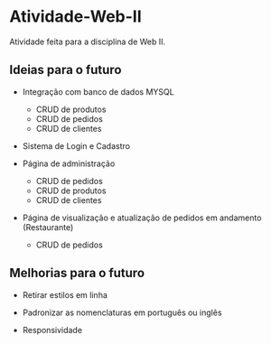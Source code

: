 # Atividade-Web-II
Atividade feita para a disciplina de Web II.


## Ideias para o futuro

- Integração com banco de dados MYSQL
    - CRUD de produtos
    - CRUD de pedidos
    - CRUD de clientes

- Sistema de Login e Cadastro

- Página de administração
    - CRUD de pedidos
    - CRUD de produtos
    - CRUD de clientes

- Página de visualização e atualização de pedidos em andamento (Restaurante)
    - CRUD de pedidos

## Melhorias para o futuro

- Retirar estilos em linha

- Padronizar as nomenclaturas em português ou inglês

- Responsividade

